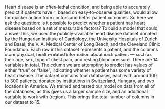 Heart disease is an often-lethal condition, and being able to accurately predict if patients have it, based on easy-to-observe qualities, would allow for quicker action from doctors and better patient outcomes. So here we ask the question: is it possible to predict whether a patient has heart disease based on a set of measurable factors? To build a model that could answer this, we used the publicly-available heart disease dataset donated by the Hungarian Institute of Cardiology, the University Hospitals of Zurich and Basel, the V. A. Medical Center of Long Beach, and the Cleveland Clinic Foundation. Each row in this dataset represents a patient, and the columns store physical, health-related information about each patient — such as their age, sex, type of chest pain, and resting blood pressure. There are 14 variables in total. The column we are attempting to predict has values of either “true” or “false”, indicating whether a patient has some variety of heart disease. The dataset contains four databases, each with around 100 to 300 patients, donated by institutions in Switzerland, Hungary, and two locations in America. We trained and tested our model on data from all of the databases, as this gives us a larger sample size, and an additional variable to work with (region). This brings the total number of columns in our dataset to 15.
